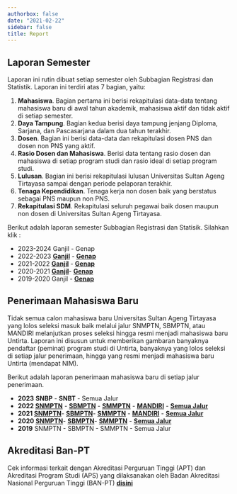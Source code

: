 ```yaml
---
authorbox: false
date: "2021-02-22"
sidebar: false
title: Report
---
```


## Laporan Semester

Laporan ini rutin dibuat setiap semester oleh Subbagian Registrasi dan Statistik. Laporan ini terdiri atas 7 bagian, yaitu:

1.  **Mahasiswa**. Bagian pertama ini berisi rekapitulasi data-data tentang mahasiswa baru di awal tahun akademik, mahasiswa aktif dan tidak aktif di setiap semester.
2.  **Daya Tampung**. Bagian kedua berisi daya tampung jenjang Diploma, Sarjana, dan Pascasarjana dalam dua tahun terakhir.
3.  **Dosen**. Bagian ini berisi data-data dan rekapitulasi dosen PNS dan dosen non PNS yang aktif.
4.  **Rasio Dosen dan Mahasiswa**. Berisi data tentang rasio dosen dan mahasiswa di setiap program studi dan rasio ideal di setiap program studi.
5.  **Lulusan**. Bagian ini berisi rekapitulasi lulusan Universitas Sultan Ageng Tirtayasa sampai dengan periode pelaporan terakhir.
6.  **Tenaga Kependidikan**. Tenaga kerja non dosen baik yang berstatus sebagai PNS maupun non PNS.
7.  **Rekapitulasi SDM**. Rekapitulasi seluruh pegawai baik dosen maupun non dosen di Universitas Sultan Ageng Tirtayasa.

Berikut adalah laporan semester Subbagian Registrasi dan Statisik. Silahkan klik :

-   2023-2024 Ganjil - Genap
-   2022-2023 [**Ganjil**](https://tirtareg.github.io/222301) - [**Genap**](https://tirtareg.github.io/222302/)
-   2021-2022 [**Ganjil**](https://tirtareg.github.io/212201) - [**Genap**](https://tirtareg.github.io/212202)
-   2020-2021 [**Ganjil**](https://tirtareg.github.io/202101)- [**Genap**](https://tirtareg.github.io/202102)
-   2019-2020 Ganjil - [**Genap**](https://tirtareg.github.io/192002)

## **Penerimaan Mahasiswa Baru**

Tidak semua calon mahasiswa baru Universitas Sultan Ageng Tirtayasa yang lolos seleksi masuk baik melalui jalur SNMPTN, SBMPTN, atau MANDIRI melanjutkan proses seleksi hingga resmi menjadi mahasiswa baru Untirta. Laporan ini disusun untuk memberikan gambaran banyaknya pendaftar (peminat) program studi di Untirta, banyaknya yang lolos seleksi di setiap jalur penerimaan, hingga yang resmi menjadi mahasiswa baru Untirta (mendapat NIM).

Berikut adalah laporan penerimaan mahasiswa baru di setiap jalur penerimaan.

-   **2023** **SNBP** - **SNBT** - Semua Jalur
-   **2022 [SNMPTN](https://tirtareg.github.io/22snm)** - [**SBMPTN**](https://tirtareg.github.io/22sbm) - [**SMMPTN**](https://tirtareg.github.io/22smm) - [**MANDIRI**](https://tirtareg.github.io/22umm) - [**Semua Jalur**](https://tirtareg.github.io/22pmb)
-   **2021 [SNMPTN](https://tirtareg.github.io/21snm)**- [**SBMPTN**](https://tirtareg.github.io/21sbm)- [**SMMPTN**](https://tirtareg.github.io/21smm) - [**MANDIRI**](https://tirtareg.github.io/21umm) - [**Semua Jalur**](https://tirtareg.github.io/21pmb)
-   **2020 [SNMPTN](https://tirtareg.github.io/20snm)**- [**SBMPTN**](https://tirtareg.github.io/20sbm)- [**SMMPTN**](https://tirtareg.github.io/20smm) - [**Semua Jalur**](https://tirtareg.github.io/20pmb)
-   **2019** SNMPTN - SBMPTN - SMMPTN - Semua Jalur

## Akreditasi Ban-PT

Cek informasi terkait dengan Akreditasi Perguruan Tinggi (APT) dan Akreditasi Program Studi (APS) yang dilaksanakan oleh Badan Akreditasi Nasional Perguruan Tinggi (BAN-PT) [**disini**](https://www.banpt.or.id/direktori/prodi/pencarian_prodi.php)
